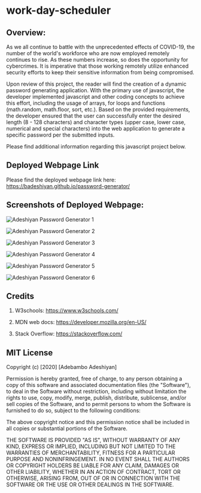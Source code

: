 # work-day-scheduler

## Overview:

As we all continue to battle with the unprecedented effects of COVID-19, the number of the world's workforce who are now employed remotely continues to rise. As these numbers increase, so does the opportunity for cybercrimes. It is imperative that those working remotely utilize enhanced security efforts to keep their sensitive information from being compromised.

Upon review of this project, the reader will find the creation of a dynamic password generating application. With the primary use of javascript, the developer implemented javascript and other coding concepts to achieve this effort, including the usage of arrays, for loops and functions (math.random, math.floor, sort, etc.). Based on the provided requirements, the developer ensured that the user can successfully enter the desired length (8 - 128 characters) and character types (upper case, lower case, numerical and special characters) into the web application to generate a specific password per the submitted inputs.

Please find additional information regarding this javascript project below.

## Deployed Webpage Link

Please find the deployed webpage link here: https://badeshiyan.github.io/password-generator/

## Screenshots of Deployed Webpage:

![Adeshiyan Password Generator 1](./images/pwscreenshot1.png)

![Adeshiyan Password Generator 2](./images/pwscreenshot2.png)

![Adeshiyan Password Generator 3](./images/pwscreenshot3.png)

![Adeshiyan Password Generator 4](./images/pwscreenshot4.png)

![Adeshiyan Password Generator 5](./images/pwscreenshot5.png)

![Adeshiyan Password Generator 6](./images/pwscreenshot6.png)

## Credits

1. W3schools: https://www.w3schools.com/

2. MDN web docs: https://developer.mozilla.org/en-US/

3. Stack Overflow: https://stackoverflow.com/

## MIT License

Copyright (c) [2020] [Adebambo Adeshiyan]

Permission is hereby granted, free of charge, to any person obtaining a copy
of this software and associated documentation files (the "Software"), to deal
in the Software without restriction, including without limitation the rights
to use, copy, modify, merge, publish, distribute, sublicense, and/or sell
copies of the Software, and to permit persons to whom the Software is
furnished to do so, subject to the following conditions:

The above copyright notice and this permission notice shall be included in all
copies or substantial portions of the Software.

THE SOFTWARE IS PROVIDED "AS IS", WITHOUT WARRANTY OF ANY KIND, EXPRESS OR
IMPLIED, INCLUDING BUT NOT LIMITED TO THE WARRANTIES OF MERCHANTABILITY,
FITNESS FOR A PARTICULAR PURPOSE AND NONINFRINGEMENT. IN NO EVENT SHALL THE
AUTHORS OR COPYRIGHT HOLDERS BE LIABLE FOR ANY CLAIM, DAMAGES OR OTHER
LIABILITY, WHETHER IN AN ACTION OF CONTRACT, TORT OR OTHERWISE, ARISING FROM,
OUT OF OR IN CONNECTION WITH THE SOFTWARE OR THE USE OR OTHER DEALINGS IN THE
SOFTWARE.

```

```
